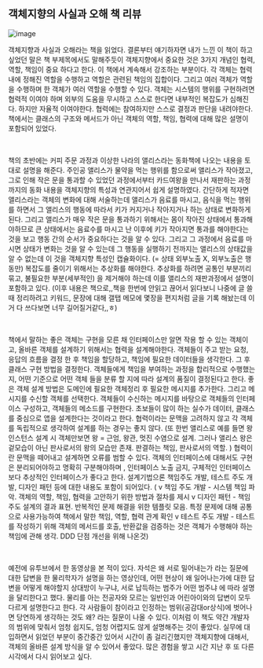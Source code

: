 



## 객체지향의 사실과 오해 책 리뷰

![image](https://user-images.githubusercontent.com/62210870/178514162-d64d9fc2-ed18-48d9-a6ef-64135438e1e8.png)



객체지향과 사실과 오해라는 책을 읽었다.
결론부터 얘기하자면 내가 느낀 이 책이 하고 싶었던 말은 책 부제목에서도 말해주듯이 객체지향에서 중요한 것은 3가지 개념인 협력, 역할, 책임이 중요 하다고 한다.
이 책에서 계속해서 강조하는 부분이다. 각 객체는 협력 내에 정해진 역할을 수행하고 역할은 관련된 책임의 집합이다. 
그리고 여러 객체가 역할을 수행하며 한 객체가 여러 역할을 수행할 수 있다. 객체는 시스템의 행위를 구현하려면 협력적 이여야 하며 외부의 도움을 무시하고 스스로 한다면 내부적인 복잡도가 심해진다. 
하지만 자율적 이여야한다. 
협력에는 참여하지만 스스로 결정과 판단을 내려야한다. 
책에서는 클래스의 구조와 메서드가 아닌 객체의 역할, 책임, 협력에 대해 많은 설명이 포함되어 있었다.

​

책의 초반에는 커피 주문 과정과 이상한 나라의 앨리스라는 동화책에 나오는 내용을 토대로 설명을 해준다.
주인공 앨리스가 물약을 먹는 행위를 함으로써 앨리스가 작아졌고, 그로 인해 작은 문을 통과할 수 있었던 과정에서부터 카드여왕을 만나서 재판하는 과정까지의 동화 내용을 객체지향의 특성과 연관지어서 쉽게 설명하였다.
간단하게 적자면 앨리스라는 객체의 변화에 대해 서술하는데 앨리스가 음료를 마시고, 음식을 먹는 행위를 하면서 그 앨리스의 행동에 따라서 키가 커지거나 작아지거나 하는 상태로 변화하게 된다.
그리고 앨리스가 매우 작은 문을 통과하기 위해서는 몸이 작아진 상태에서 통과해야하므로 큰 상태에서는 음료수를 마시고 난 이후에 키가 작아지면 통과를 해야한다는 것을 보고 행동 간의 순서가 중요하다는 것을 알 수 있다.
그리고 그 과정에서 음료를 마시면 상태가 변화는 것을 알 수 있는데 그 행동을 실행하기 전까지는 앨리스의 상태값을 알 수 없는데 이 것을 객체지향 특성인 캡슐화이다. (= 상태 외부노출 X, 외부노출은 행동만)
복잡도를 줄이기 위해서는 추상화를 해야한다. 
추상화를 하려면 공통인 부분끼리 묶고, 불필요한 부분(세부적인) 을 제거해야 하는데 이를 앨리스의 재판과정에서 설명이 포함하고 있다. 
(이후 내용은 책으로,,책을 한번에 안읽고 끊어서 읽다보니 나중에 글 쓸때 정리하려고 키워드, 문장에 대해 갤탭 메모에 몇장을 편지처럼 글을 기록 해놨는데 이거 다 쓰다보면 너무 길어질거같다,,ㅎ)

​

책에서 말하는 좋은 객체는 구현을 모른 채 인터페이스만 알면 작용 할 수 있는 객체이고, 올바른 객체를 설계하기 위해서는 협력을 설계해야한다. 객체들이 주고 받는 요청, 응답의 흐름을 결정 한 후 책임을 할당하고, 책임에 필요한 데이터들을 생각한다. 그 후 클래스 구현 방법을 결정한다. 객체들에게 책임을 부여하는 과정을 합리적으로 수행했는지, 어떤 기준으로 어떤 객체 들을 분류 할 지에 따라 설계의 품질이 결정된다고 한다.
 좋은 객체 설계 방법은 도메인에 필요한 객체정리 후 필요한 메시지를 추가한다. 그리고 메시지를 수신할 객체를 선택한다. 객체들이 수신하는 메시지를 바탕으로 객체들의 인터페이스 구성하고, 객체들의 메소드를 구현한다.
초보들이 많이 하는 실수가 데이터, 클래스를 중심으로 앱을 설계한다는 것이라고 한다. 협력이라는 문맥을 고려하지 않고 각 객체를 독립적으로 생각하여 설계를 하는 경우는 좋지 않다. (또 한번 앨리스로 예를 들면 왕 인스턴스 설계 시 객체만보면 왕 = 근엄, 왕관, 멋진 수염으로 설계. 그러나 앨리스 왕은 겉모습이 아닌 판사로서의 왕의 모습만 존재. 판결하는 책임, 판사로서의 역할. ) 협력이란 문맥을 떼어내고 설계하면 오류를 범할 수 있다.
객체의 인터페이스에 대해서도 구현은 분리되어야하고 명확히 구분해야하며 , 인터페이스 노출 금지, 구체적인 인터페이스보다 추상적인 인터페이스가 좋다고 한다. 설계기법으론 책임주도 개발, 테스트 주도 개발, 디자인 패턴 등에 대한 내용도 포함이 되어있다. 
( v 책임 주도 개발 - 시스템 책임 파악. 객체의 역할, 책임, 협력을 고안하기 위한 방법과 절차를 제시
v 디자인 패턴 - 책임 주도 설계의 결과 표현. 반복적인 문제 해결을 위한 템플릿 모음. 특정 문제에 대해 공통으로 사용가능하여 책에서 말한 책임, 역할, 협력 관계 확인
v 테스트 주도 개발 - 테스트를 작성하기 위해 객체의 메서드를 호출, 반환값을 검증하는 것은 객체가 수행해야 하는 책임에 관해 생각. DDD 단점 개선을 위해 나온것)

​

예전에 유투브에서 한 동영상을 본 적이 있다.
자석은 왜 서로 밀어내는가 라는 질문에 대한 답변을 한 물리학자가 설명을 하는 영상인데, 어떤 현상이 왜 일어나는가에 대한 답변을 어떻게 해야할지 상대방이 누구냐, 서로 납득하는 범주가 어떤 범주냐 에 따라 설명을 달리한다고 했다. 물리를 아는 전공자와 모르는 일반인과 어린아이와의 답변이 모두 다르게 설명한다고 한다. 
각 사람들이 참이라고 인정하는 범위(공감대or상식)에 벗어나면 당연하게 생각하는 것도 왜? 라는 질문이 나올 수 있다. 
이처럼 이 책도 약간 개발자의 범위에 맞춰서 엄청 쉽지도, 엄청 어렵지도 않게 설명해주는 것이 좋았다. 
실무에 대입하면서 읽었던 부분이 중간중간 있어서 시간이 좀 걸리긴했지만 객체지향에 대해서, 객체의 올바른 설계 방식을 알 수 있어서 좋았다. 
많은 경험을 쌓고 시간 지난 후 또 다른 시각에서 다시 읽어보고 싶다. 
